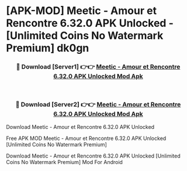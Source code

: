 # [APK-MOD] Meetic - Amour et Rencontre 6.32.0 APK Unlocked - [Unlimited Coins No Watermark Premium] dk0gn



<div align="center">
<h3>🔴 Download [Server1] 👉👉 <a href="https://momento.my/?title=Meetic_-_Amour_et_Rencontre_6.32.0_APK_Unlocked">Meetic - Amour et Rencontre 6.32.0 APK Unlocked Mod Apk</a></h3><br>

<h3>🔴 Download [Server2] 👉👉 <a href="https://momento.my/?title=Meetic_-_Amour_et_Rencontre_6.32.0_APK_Unlocked">Meetic - Amour et Rencontre 6.32.0 APK Unlocked Mod Apk</a></h3>
</div>



Download Meetic - Amour et Rencontre 6.32.0 APK Unlocked 

Free APK MOD Meetic - Amour et Rencontre 6.32.0 APK Unlocked [Unlimited Coins No Watermark Premium]

Download Meetic - Amour et Rencontre 6.32.0 APK Unlocked [Unlimited Coins No Watermark Premium] Mod For Android
